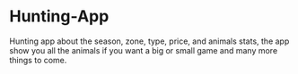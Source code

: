 # Hunting-App
Hunting app about the season, zone, type, price, and animals stats, the app show you all the animals if you want a big or small game and many more things to come.
